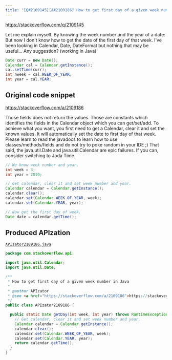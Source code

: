 ```yaml
---
title: "[Q#2109145][A#2109186] How to get first day of a given week number in Java"
---
```


https://stackoverflow.com/q/2109145

Let me explain myself. By knowing the week number and the year of a date:
But now I don't know how to get the date of the first day of that week. I've been looking in Calendar, Date, DateFormat but nothing that may be useful...
Any suggestion? (working in Java)


```java
Date curr = new Date();
Calendar cal = Calendar.getInstance();
cal.setTime(curr);
int nweek = cal.WEEK_OF_YEAR;
int year = cal.YEAR;
```


## Original code snippet

https://stackoverflow.com/a/2109186

Those fields does not return the values. Those are constants which identifies the fields in the Calendar object which you can get/set/add. To achieve what you want, you first need to get a Calendar, clear it and set the known values. It will automatically set the date to first day of that week.
Please learn to read the javadocs to learn how to use classes/methods/fields and do not try to poke random in your IDE ;)
That said, the java.util.Date and java.util.Calendar are epic failures. If you can, consider switching to Joda Time.

```java
// We know week number and year.
int week = 3;
int year = 2010;

// Get calendar, clear it and set week number and year.
Calendar calendar = Calendar.getInstance();
calendar.clear();
calendar.set(Calendar.WEEK_OF_YEAR, week);
calendar.set(Calendar.YEAR, year);

// Now get the first day of week.
Date date = calendar.getTime();
```

## Produced APIzation

[`APIzator2109186.java`](/data/search/java/APIzator2109186.java)

```java
package com.stackoverflow.api;

import java.util.Calendar;
import java.util.Date;

/**
 * How to get first day of a given week number in Java
 *
 * @author APIzator
 * @see <a href="https://stackoverflow.com/a/2109186">https://stackoverflow.com/a/2109186</a>
 */
public class APIzator2109186 {

  public static Date getDay(int week, int year) throws RuntimeException {
    // Get calendar, clear it and set week number and year.
    Calendar calendar = Calendar.getInstance();
    calendar.clear();
    calendar.set(Calendar.WEEK_OF_YEAR, week);
    calendar.set(Calendar.YEAR, year);
    return calendar.getTime();
  }
}
```